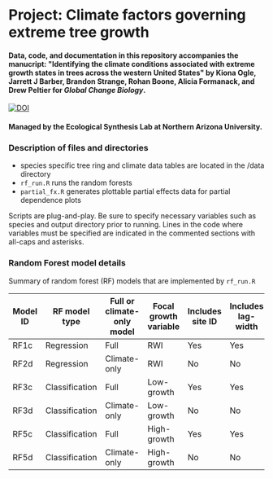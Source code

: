 # Project: Climate factors governing extreme tree growth

#### Data, code, and documentation in this repository accompanies the manucript: "Identifying the climate conditions associated with extreme growth states in trees across the western United States" by Kiona Ogle, Jarrett J Barber, Brandon Strange, Rohan Boone, Alicia Formanack, and Drew Peltier for *Global Change Biology*.

[![DOI](https://zenodo.org/badge/936321352.svg)](https://doi.org/10.5281/zenodo.15635984)

#### Managed by the Ecological Synthesis Lab at Northern Arizona University.

### Description of files and directories

 - species specific tree ring and climate data tables are located in the /data directory
 - `rf_run.R` runs the random forests
 - `partial_fx.R` generates plottable partial effects data for partial dependence plots

Scripts are plug-and-play. Be sure to specify necessary variables such as species and output directory prior to running. Lines in the code where variables must be specified are indicated in the commented sections with all-caps and asterisks.

### Random Forest model details

Summary of random forest (RF) models that are implemented by `rf_run.R` 

|Model ID|RF model type|Full or climate-only model|Focal growth variable|Includes site ID|Includes lag-width|Includes Year|
|--------|-------------|--------------------------|---------------------|----------------|------------------|-------------|
|RF1c    |Regression   |Full                      |RWI                  |Yes             |Yes               |Yes          |
|RF2d    |Regression   |Climate-only              |RWI                  |No              |No                |No           |
|RF3c    |Classification|Full                      |Low-growth           |Yes             |Yes               |Yes          |
|RF3d    |Classification|Climate-only              |Low-growth           |No              |No                |No           |
|RF5c    |Classification|Full                      |High-growth          |Yes             |Yes               |Yes          |
|RF5d    |Classification|Climate-only              |High-growth          |No              |No                |No           |
